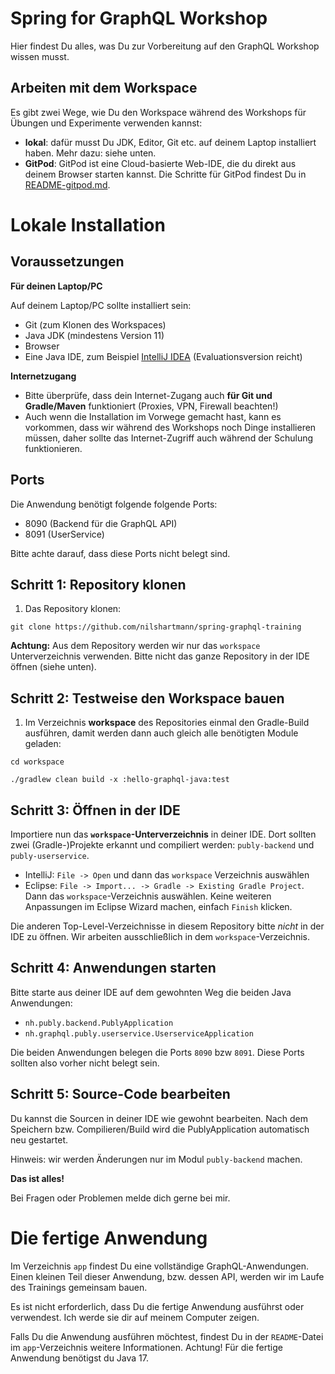 # Spring for GraphQL Workshop

Hier findest Du alles, was Du zur Vorbereitung auf den GraphQL Workshop wissen musst.

## Arbeiten mit dem Workspace

Es gibt zwei Wege, wie Du den Workspace während des Workshops
für Übungen und Experimente verwenden kannst:

- **lokal**: dafür musst Du JDK, Editor, Git etc. auf deinem Laptop installiert haben. Mehr dazu: siehe unten.
- **GitPod**: GitPod ist eine Cloud-basierte Web-IDE, die du direkt aus deinem Browser starten kannst. Die Schritte für GitPod findest Du in [README-gitpod.md](./README-gitpod.md).

# Lokale Installation

## Voraussetzungen

**Für deinen Laptop/PC**

Auf deinem Laptop/PC sollte installiert sein:

- Git (zum Klonen des Workspaces)
- Java JDK (mindestens Version 11)
- Browser
- Eine Java IDE, zum Beispiel [IntelliJ IDEA](https://www.jetbrains.com/idea/download/) (Evaluationsversion reicht)

**Internetzugang**

- Bitte überprüfe, dass dein Internet-Zugang auch **für Git und Gradle/Maven** funktioniert (Proxies, VPN, Firewall beachten!)
- Auch wenn die Installation im Vorwege gemacht hast, kann es vorkommen, dass wir während des Workshops noch Dinge installieren müssen,
    daher sollte das Internet-Zugriff auch während der Schulung funktionieren.

## Ports

Die Anwendung benötigt folgende folgende Ports:

- 8090 (Backend für die GraphQL API)
- 8091 (UserService)

Bitte achte darauf, dass diese Ports nicht belegt sind.

## Schritt 1: Repository klonen

1. Das Repository klonen:

```
git clone https://github.com/nilshartmann/spring-graphql-training
```

**Achtung:** Aus dem Repository werden wir nur das `workspace` Unterverzeichnis verwenden. Bitte nicht das ganze Repository in der IDE öffnen (siehe unten).

## Schritt 2: Testweise den Workspace bauen

1. Im Verzeichnis **workspace** des Repositories einmal den Gradle-Build ausführen, damit werden dann auch gleich alle benötigten Module geladen:

```
cd workspace

./gradlew clean build -x :hello-graphql-java:test
```

## Schritt 3: Öffnen in der IDE

Importiere nun das **`workspace`-Unterverzeichnis** in deiner IDE. Dort sollten zwei (Gradle-)Projekte erkannt und compiliert werden: `publy-backend` und `publy-userservice`.

- IntelliJ: `File -> Open` und dann das `workspace` Verzeichnis auswählen
- Eclipse: `File -> Import... -> Gradle -> Existing Gradle Project`. Dann das `workspace`-Verzeichnis auswählen. Keine weiteren Anpassungen im Eclipse Wizard machen, einfach `Finish` klicken.

Die anderen Top-Level-Verzeichnisse in diesem Repository bitte _nicht_ in der IDE zu öffnen. Wir arbeiten ausschließlich in dem `workspace`-Verzeichnis.

## Schritt 4: Anwendungen starten

Bitte starte aus deiner IDE auf dem gewohnten Weg die beiden Java Anwendungen:

- `nh.publy.backend.PublyApplication`
- `nh.graphql.publy.userservice.UserserviceApplication`

Die beiden Anwendungen belegen die Ports `8090` bzw `8091`. Diese Ports sollten also vorher nicht belegt sein.

## Schritt 5: Source-Code bearbeiten

Du kannst die Sourcen in deiner IDE wie gewohnt bearbeiten. Nach dem Speichern bzw. Compilieren/Build wird die PublyApplication automatisch neu gestartet.

Hinweis: wir werden Änderungen nur im Modul `publy-backend` machen.

**Das ist alles!**

Bei Fragen oder Problemen melde dich gerne bei mir.

# Die fertige Anwendung

Im Verzeichnis `app` findest Du eine vollständige GraphQL-Anwendungen. Einen kleinen Teil dieser Anwendung, bzw. dessen API, werden wir im Laufe des
Trainings gemeinsam bauen.

Es ist nicht erforderlich, dass Du die fertige Anwendung ausführst oder verwendest. Ich werde sie dir auf meinem Computer zeigen.

Falls Du die Anwendung ausführen möchtest, findest Du in der `README`-Datei im `app`-Verzeichnis weitere Informationen. Achtung! Für die fertige Anwendung benötigst du Java 17.
